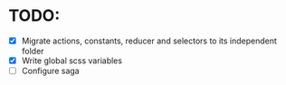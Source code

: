 # TODO:
 - [x] Migrate actions, constants, reducer and selectors to its independent folder
 - [x] Write global scss variables
 - [ ] Configure saga